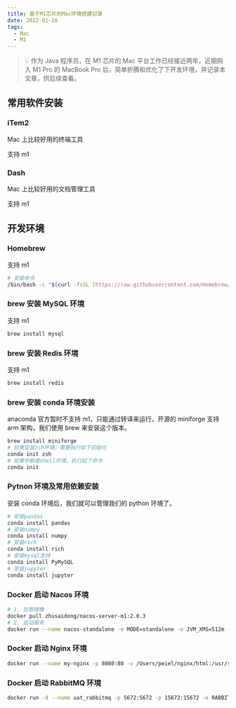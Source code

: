 ```yaml
---
title: 基于M1芯片的Mac环境搭建记录
date: 2022-01-16
tags:
  - Mac
  - M1
---
```


> 💡 作为 Java 程序员，在 M1 芯片的 Mac 平台工作已经接近两年，近期购入 M1 Pro 的 MacBook Pro 后，简单折腾和优化了下开发环境，并记录本文章，供后续查看。

## 常用软件安装

### iTem2

Mac 上比较好用的终端工具

支持 m1

### Dash

Mac 上比较好用的文档管理工具

支持 m1

## 开发环境

### Homebrew

支持 m1

```bash
# 安装命令
/bin/bash -c "$(curl -fsSL [https://raw.githubusercontent.com/Homebrew/install/HEAD/install.sh](https://raw.githubusercontent.com/Homebrew/install/HEAD/install.sh))"
```

### brew 安装 MySQL 环境

支持 m1

```bash
brew install mysql
```

### brew 安装 Redis 环境

支持 m1

```bash
brew install redis
```

### brew 安装 conda 环境安装

anaconda 官方暂时不支持 m1，只能通过转译来运行，开源的 miniforge 支持 arm 架构，我们使用 brew 来安装这个版本。

```bash
brew install miniforge
# 如果安装zsh环境，需要执行如下初始化
conda init zsh
# 如果中断是shell环境，执行如下命令
conda init
```

### Pytnon 环境及常用依赖安装

安装 conda 环境后，我们就可以管理我们的 python 环境了。

```bash
# 安装pandas
conda install pandas
# 安装numpy
conda install numpy
# 安装rich
conda install rich
# 安装mysql支持
conda install PyMySQL
# 安装jupyter
conda install jupyter
```

### Docker 启动 Nacos 环境

```bash
# 1. 拉取镜像
docker pull zhusaidong/nacos-server-m1:2.0.3
# 2. 启动服务
docker run --name nacos-standalone -e MODE=standalone -e JVM_XMS=512m -e JVM_XMX=512m -e JVM_XMN=256m -p 8848:8848 -d zhusaidong/nacos-server-m1:2.0.3
```

### Docker 启动 Nginx 环境

```bash
docker run --name my-nginx -p 8080:80 -v /Users/peiel/nginx/html:/usr/share/nginx/html -v /Users/peiel/nginx/conf/nginx.conf:/etc/nginx/nginx.conf -v /Users/peiel/nginx/conf.d/default.conf:/etc/nginx/conf.d/default.conf -v /Users/peiel/nginx/logs:/var/log/nginx -d nginx
```

### Docker 启动 RabbitMQ 环境

```bash
docker run -d --name uat_rabbitmq -p 5672:5672 -p 15672:15672 -e RABBITMQ_DEFAULT_USER=guest -e RABBITMQ_DEFAULT_PASS=guest rabbitmq:3-management
```
